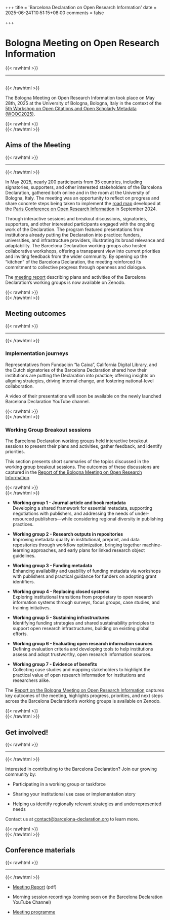 +++
title = 'Barcelona Declaration on Open Research Information'
date = 2025-06-24T10:51:15+08:00
comments = false

+++

# Bologna Meeting on Open Research Information
{{< rawhtml >}}
<hr class="small">
</br>
{{< /rawhtml >}}

The Bologna Meeting on Open Research Information took place on May 28th, 2025 at the University of Bologna, Bologna, Italy in the context of the [5th Workshop on Open Citations and Open Scholarly Metadata (WOOC2025)](https://workshop-oc.github.io/).

{{< rawhtml >}}
</br>
{{< /rawhtml >}}
## Aims of the Meeting
{{< rawhtml >}}
<hr class="small">
{{< /rawhtml >}}

In May 2025, nearly 200 participants from 35 countries, including signatories, supporters, and other interested stakeholders of the Barcelona Declaration, gathered both online and in the room at the University of Bologna, Italy. The meeting was an opportunity to reflect on progress and share concrete steps being taken to implement the [road map](/roadmap) developed at the [Paris Conference on Open Research Information](/conference_2024_paris) in September 2024.  

Through interactive sessions and breakout discussions, signatories, supporters, and other interested participants engaged with the ongoing work of the Declaration. The program featured presentations from institutions already putting the Declaration into practice: funders, universities, and infrastructure providers, illustrating its broad relevance and adaptability. The Barcelona Declaration working groups also hosted collaborative workshops, offering a transparent view into current priorities and inviting feedback from the wider community. By opening up the “kitchen” of the Barcelona Declaration, the meeting reinforced its commitment to collective progress through openness and dialogue.

The [meeting report](https://doi.org/10.5281/zenodo.15730917) describing plans and activities of the Barcelona Declaration’s working groups is now available on Zenodo.

{{< rawhtml >}}
</br>
{{< /rawhtml >}}
## Meeting outcomes
{{< rawhtml >}}
<hr class="small">
{{< /rawhtml >}}

### Implementation journeys
Representatives from Fundación “la Caixa”, California Digital Library, and the Dutch signatories of the Barcelona Declaration shared how their institutions are putting the Declaration into practice; offering insights on aligning strategies, driving internal change, and fostering national-level collaboration.  

A video of their presentations will soon be available on the newly launched Barcelona Declaration YouTube channel.

{{< rawhtml >}}
</br>
{{< /rawhtml >}}  
### Working Group Breakout sessions
The Barcelona Declaration [working groups](/working_groups) held interactive breakout sessions to present their plans and activities, gather feedback, and identify priorities. 

This section presents short summaries of the topics discussed in the working group breakout sessions. The outcomes of these discussions are captured in the [Report of the Bologna Meeting on Open Research Information](https://doi.org/10.5281/zenodo.15730917).

{{< rawhtml >}}
</br>
{{< /rawhtml >}}

- **Working group 1 - Journal article and book metadata**  
Developing a shared framework for essential metadata, supporting negotiations with publishers, and addressing the needs of under-resourced publishers—while considering regional diversity in publishing practices.
  
- **Working group 2 - Research outputs in repositories**  
Improving metadata quality in institutional, preprint, and data repositories through workflow optimization, bringing together machine-learning approaches, and early plans for linked research object guidelines.
  
- **Working group 3 - Funding metadata**  
Enhancing availability and usability of funding metadata via workshops with publishers and practical guidance for funders on adopting grant identifiers.
  
- **Working group 4 - Replacing closed systems**  
Exploring institutional transitions from proprietary to open research information systems through surveys, focus groups, case studies, and training initiatives.
  
- **Working group 5 - Sustaining infrastructures**  
Identifying funding strategies and shared sustainability principles to support open research infrastructures, building on existing global efforts.
  
- **Working group 6 - Evaluating open research information sources**  
Defining evaluation criteria and developing tools to help institutions assess and adopt trustworthy, open research information sources.
 
- **Working group 7 - Evidence of benefits**  
Collecting case studies and mapping stakeholders to highlight the practical value of open research information for institutions and researchers alike.

The [Report on the Bologna Meeting on Open Research Information](https://doi.org/10.5281/zenodo.15730917) captures key outcomes of the meeting, highlights progress, priorities, and next steps across the Barcelona Declaration’s working groups is available on Zenodo.
    
{{< rawhtml >}}
</br>
{{< /rawhtml >}}
## Get involved!
{{< rawhtml >}}
<hr class="small">
{{< /rawhtml >}}

Interested in contributing to the Barcelona Declaration? Join our growing community by:

- Participating in a working group or taskforce

- Sharing your institutional use case or implementation story

- Helping us identify regionally relevant strategies and underrepresented needs


Contact us at [contact@barcelona-declaration.org](mailto:contact@barcelona-declaration.org "mailto:contact@barcelona-declaration.org") to learn more.


{{< rawhtml >}}
</br>
{{< /rawhtml >}}
## Conference materials
{{< rawhtml >}}
<hr class="small">
{{< /rawhtml >}}

- [Meeting Report](https://doi.org/10.5281/zenodo.15730917) (pdf)

- Morning session recordings (coming soon on the Barcelona Declaration YouTube Channel)

- [Meeting programme](/conference_2025_bologna_programme) 



